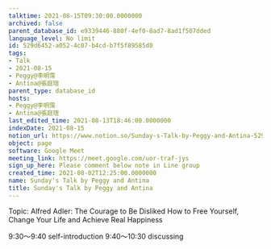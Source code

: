 ```yaml
---
talktime: 2021-08-15T09:30:00.0000000
archived: false
parent_database_id: e9339446-880f-4ef0-8ad7-8ad1f507dded
language_level: No limit
id: 529d6452-a052-4c07-b4cd-b7f5f89585d0
tags:
- Talk
- 2021-08-15
- Peggy@李明霈
- Antina@張庭瑄
parent_type: database_id
hosts:
- Peggy@李明霈
- Antina@張庭瑄
last_edited_time: 2021-08-13T18:46:00.0000000
indexDate: 2021-08-15
notion_url: https://www.notion.so/Sunday-s-Talk-by-Peggy-and-Antina-529d6452a0524c07b4cdb7f5f89585d0
object: page
software: Google Meet
meeting_link: https://meet.google.com/uor-traf-jys
sign_up_here: Please comment below note in Line group
created_time: 2021-08-02T12:25:00.0000000
name: Sunday's Talk by Peggy and Antina
title: Sunday's Talk by Peggy and Antina
---
```


Topic: Alfred Adler: The Courage to Be Disliked
How to Free Yourself, Change Your Life and Achieve Real Happiness

9:30～9:40 self-introduction
9:40～10:30 discussing


